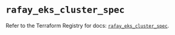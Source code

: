 # `rafay_eks_cluster_spec`

Refer to the Terraform Registry for docs: [`rafay_eks_cluster_spec`](https://registry.terraform.io/providers/rafaysystems/rafay/1.1.52/docs/resources/eks_cluster_spec).
